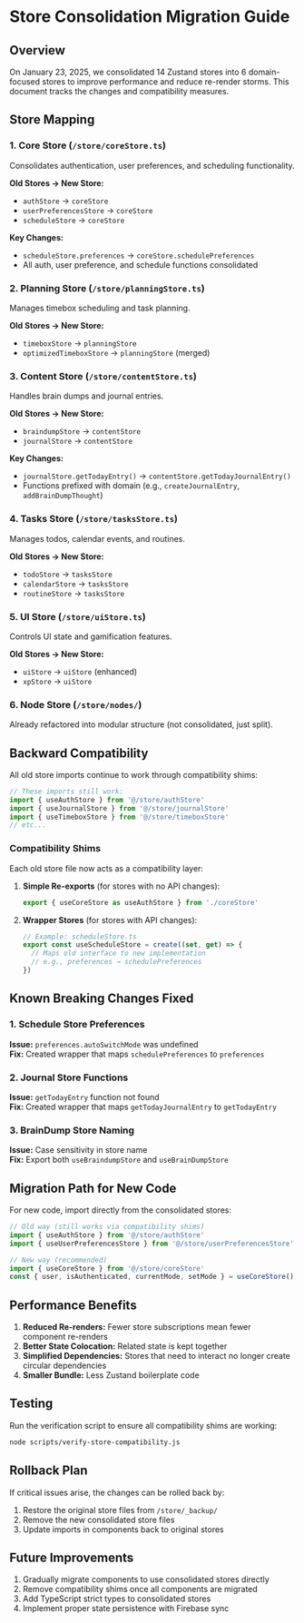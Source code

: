 # Store Consolidation Migration Guide

## Overview
On January 23, 2025, we consolidated 14 Zustand stores into 6 domain-focused stores to improve performance and reduce re-render storms. This document tracks the changes and compatibility measures.

## Store Mapping

### 1. Core Store (`/store/coreStore.ts`)
Consolidates authentication, user preferences, and scheduling functionality.

**Old Stores → New Store:**
- `authStore` → `coreStore`
- `userPreferencesStore` → `coreStore`
- `scheduleStore` → `coreStore`

**Key Changes:**
- `scheduleStore.preferences` → `coreStore.schedulePreferences`
- All auth, user preference, and schedule functions consolidated

### 2. Planning Store (`/store/planningStore.ts`)
Manages timebox scheduling and task planning.

**Old Stores → New Store:**
- `timeboxStore` → `planningStore`
- `optimizedTimeboxStore` → `planningStore` (merged)

### 3. Content Store (`/store/contentStore.ts`)
Handles brain dumps and journal entries.

**Old Stores → New Store:**
- `braindumpStore` → `contentStore`
- `journalStore` → `contentStore`

**Key Changes:**
- `journalStore.getTodayEntry()` → `contentStore.getTodayJournalEntry()`
- Functions prefixed with domain (e.g., `createJournalEntry`, `addBrainDumpThought`)

### 4. Tasks Store (`/store/tasksStore.ts`)
Manages todos, calendar events, and routines.

**Old Stores → New Store:**
- `todoStore` → `tasksStore`
- `calendarStore` → `tasksStore`
- `routineStore` → `tasksStore`

### 5. UI Store (`/store/uiStore.ts`)
Controls UI state and gamification features.

**Old Stores → New Store:**
- `uiStore` → `uiStore` (enhanced)
- `xpStore` → `uiStore`

### 6. Node Store (`/store/nodes/`)
Already refactored into modular structure (not consolidated, just split).

## Backward Compatibility

All old store imports continue to work through compatibility shims:

```typescript
// These imports still work:
import { useAuthStore } from '@/store/authStore'
import { useJournalStore } from '@/store/journalStore'
import { useTimeboxStore } from '@/store/timeboxStore'
// etc...
```

### Compatibility Shims

Each old store file now acts as a compatibility layer:

1. **Simple Re-exports** (for stores with no API changes):
   ```typescript
   export { useCoreStore as useAuthStore } from './coreStore'
   ```

2. **Wrapper Stores** (for stores with API changes):
   ```typescript
   // Example: scheduleStore.ts
   export const useScheduleStore = create((set, get) => {
     // Maps old interface to new implementation
     // e.g., preferences → schedulePreferences
   })
   ```

## Known Breaking Changes Fixed

### 1. Schedule Store Preferences
**Issue:** `preferences.autoSwitchMode` was undefined  
**Fix:** Created wrapper that maps `schedulePreferences` to `preferences`

### 2. Journal Store Functions
**Issue:** `getTodayEntry` function not found  
**Fix:** Created wrapper that maps `getTodayJournalEntry` to `getTodayEntry`

### 3. BrainDump Store Naming
**Issue:** Case sensitivity in store name  
**Fix:** Export both `useBraindumpStore` and `useBrainDumpStore`

## Migration Path for New Code

For new code, import directly from the consolidated stores:

```typescript
// Old way (still works via compatibility shims)
import { useAuthStore } from '@/store/authStore'
import { useUserPreferencesStore } from '@/store/userPreferencesStore'

// New way (recommended)
import { useCoreStore } from '@/store/coreStore'
const { user, isAuthenticated, currentMode, setMode } = useCoreStore()
```

## Performance Benefits

1. **Reduced Re-renders:** Fewer store subscriptions mean fewer component re-renders
2. **Better State Colocation:** Related state is kept together
3. **Simplified Dependencies:** Stores that need to interact no longer create circular dependencies
4. **Smaller Bundle:** Less Zustand boilerplate code

## Testing

Run the verification script to ensure all compatibility shims are working:

```bash
node scripts/verify-store-compatibility.js
```

## Rollback Plan

If critical issues arise, the changes can be rolled back by:

1. Restore the original store files from `/store/_backup/`
2. Remove the new consolidated store files
3. Update imports in components back to original stores

## Future Improvements

1. Gradually migrate components to use consolidated stores directly
2. Remove compatibility shims once all components are migrated
3. Add TypeScript strict types to consolidated stores
4. Implement proper state persistence with Firebase sync